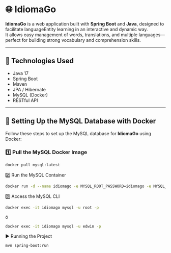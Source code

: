 # 🌐 IdiomaGo

**IdiomaGo** is a web application built with **Spring Boot** and **Java**, designed to facilitate languageEntity learning in an interactive and dynamic way.  
It allows easy management of words, translations, and multiple languages—perfect for building strong vocabulary and comprehension skills.

---

## 🚀 Technologies Used

- Java 17
- Spring Boot
- Maven
- JPA / Hibernate
- MySQL (Docker)
- RESTful API

---

## 🐬 Setting Up the MySQL Database with Docker

Follow these steps to set up the MySQL database for **IdiomaGo** using Docker:

### 1️⃣ Pull the MySQL Docker Image

```bash
docker pull mysql:latest
```

2️⃣ Run the MySQL Container

```bash
docker run -d --name idiomago -e MYSQL_ROOT_PASSWORD=idiomago -e MYSQL_USER=edwin -e MYSQL_PASSWORD=edwin123 -e MYSQL_DATABASE=idiomagodb -p 3307:3306 mysql
```

3️⃣ Access the MySQL CLI
```bash
docker exec -it idiomago mysql -u root -p
```
ó
```bash
docker exec -it idiomago mysql -u edwin -p
```

▶️ Running the Project

```bash
mvn spring-boot:run
```

